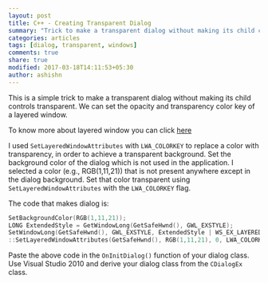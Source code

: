 ```yaml
---
layout: post
title: C++ - Creating Transparent Dialog
summary: "Trick to make a transparent dialog without making its child controls transparent in C++"
categories: articles
tags: [dialog, transparent, windows]
comments: true
share: true
modified: 2017-03-18T14:11:53+05:30
author: ashishn
---
```


This is a simple trick to make a transparent dialog without making its child
controls transparent. We can set the opacity and transparency color key of a
layered window.

To know more about layered window you can click [here](http://msdn.microsoft.com/en-us/library/ms997507.aspx)

I used `SetLayeredWindowAttributes` with `LWA_COLORKEY` to replace a color with
transparency, in order to achieve a transparent background. Set the background
color of the dialog which is not used in the application. I selected a color
(e.g., RGB(1,11,21)) that is not present anywhere except in the dialog
background. Set that color transparent using `SetLayeredWindowAttributes` with the
`LWA_COLORKEY` flag.

The code that makes dialog is:

```cpp
SetBackgroundColor(RGB(1,11,21));
LONG ExtendedStyle = GetWindowLong(GetSafeHwnd(), GWL_EXSTYLE);
SetWindowLong(GetSafeHwnd(), GWL_EXSTYLE, ExtendedStyle | WS_EX_LAYERED);
::SetLayeredWindowAttributes(GetSafeHwnd(), RGB(1,11,21), 0, LWA_COLORKEY);
```

Paste the above code in the `OnInitDialog()` function of your dialog class. Use
Visual Studio 2010 and derive your dialog class from the `CDialogEx` class.
